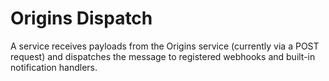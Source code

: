 # Origins Dispatch

A service receives payloads from the Origins service (currently via a POST request) and dispatches the message to registered webhooks and built-in notification handlers.

